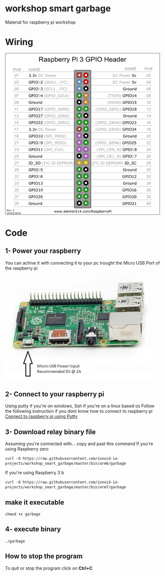 # workshop smart garbage
Material for raspberry pi workshop

# Wiring

<!-- ![Lighting an LED](doc/img/Irrigation.png)

|RELAY                | Raspberry pi                  |
|-------------------|---------------------------------|
|-                  | GND pin                         |
|+                  | +5v pin                         |
|Signal             | GPIO 11                         |

|Soil Moisture      | Raspberry pi                  |
|-------------------|---------------------------------|
|-                  | GND pin                         |
|+                  | +5v pin                         |
|Signal             | GPIO 21                         | -->

![wiring](doc/img/gpio.png)

# Code

## 1- Power your raspberry

You can achive it with connecting it to your pc trought the Micro USB Port of the raspberry pi

![power](doc/img/1-min.jpg)

## 2- Connect to your raspberry pi
Using putty if you're on windows, Ssh if you're on a linux based os
Follow the following instruction if you dont know how to connect to raspberry pi
[Connect to raspberry pi using Putty](https://github.com/ionoid-io-projects/workshop/blob/master/doc/od-iot-raspbian-rpi-zero-windows.md#5-first-boot)

## 3- Download relay binary file

Assuming you're connected with... copy and past this command
If you're using Raspberry zero
```
curl -O https://raw.githubusercontent.com/ionoid-io-projects/workshop_smart_garbage/master/bin/arm6/garbage
```

If you're using Raspberry 3 b
```
curl -O https://raw.githubusercontent.com/ionoid-io-projects/workshop_smart_garbage/master/bin/arm7/garbage
```
## make it executable
```
chmod +x garbage
```

## 4- execute binary
```
./garbage
```

## How to stop the program
To quit or stop the program click on **Ctrl+C**
